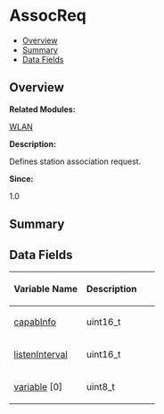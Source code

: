 # AssocReq<a name="ZH-CN_TOPIC_0000001055039506"></a>

-   [Overview](#section1132547489165630)
-   [Summary](#section1641482555165630)
-   [Data Fields](#pub-attribs)

## **Overview**<a name="section1132547489165630"></a>

**Related Modules:**

[WLAN](WLAN.md)

**Description:**

Defines station association request. 

**Since:**

1.0

## **Summary**<a name="section1641482555165630"></a>

## Data Fields<a name="pub-attribs"></a>

<a name="table1575902440165630"></a>
<table><thead align="left"><tr id="row595158978165630"><th class="cellrowborder" valign="top" width="50%" id="mcps1.1.3.1.1"><p id="p992390214165630"><a name="p992390214165630"></a><a name="p992390214165630"></a>Variable Name</p>
</th>
<th class="cellrowborder" valign="top" width="50%" id="mcps1.1.3.1.2"><p id="p952123484165630"><a name="p952123484165630"></a><a name="p952123484165630"></a>Description</p>
</th>
</tr>
</thead>
<tbody><tr id="row657725633165630"><td class="cellrowborder" valign="top" width="50%" headers="mcps1.1.3.1.1 "><p id="p2136532115165630"><a name="p2136532115165630"></a><a name="p2136532115165630"></a><a href="WLAN.md#gadc4d122edd92d777956cb913aa27918b">capabInfo</a></p>
</td>
<td class="cellrowborder" valign="top" width="50%" headers="mcps1.1.3.1.2 "><p id="p1861112354165630"><a name="p1861112354165630"></a><a name="p1861112354165630"></a>uint16_t </p>
</td>
</tr>
<tr id="row1175091132165630"><td class="cellrowborder" valign="top" width="50%" headers="mcps1.1.3.1.1 "><p id="p1585920193165630"><a name="p1585920193165630"></a><a name="p1585920193165630"></a><a href="WLAN.md#ga4755cf88f3c370bb7e704e7ab1f1f46b">listenInterval</a></p>
</td>
<td class="cellrowborder" valign="top" width="50%" headers="mcps1.1.3.1.2 "><p id="p1515041297165630"><a name="p1515041297165630"></a><a name="p1515041297165630"></a>uint16_t </p>
</td>
</tr>
<tr id="row1587577834165630"><td class="cellrowborder" valign="top" width="50%" headers="mcps1.1.3.1.1 "><p id="p182455637165630"><a name="p182455637165630"></a><a name="p182455637165630"></a><a href="WLAN.md#ga69066d587669a7b69106d618e90fbad3">variable</a> [0]</p>
</td>
<td class="cellrowborder" valign="top" width="50%" headers="mcps1.1.3.1.2 "><p id="p65019839165630"><a name="p65019839165630"></a><a name="p65019839165630"></a>uint8_t </p>
</td>
</tr>
</tbody>
</table>

